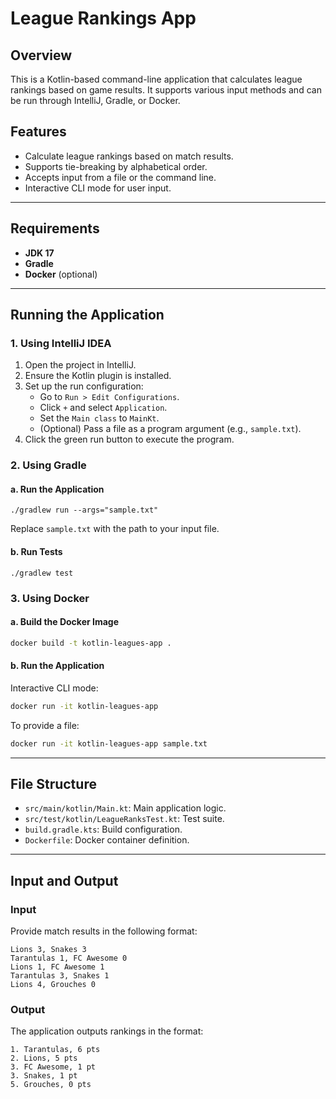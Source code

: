 # League Rankings App

## Overview
This is a Kotlin-based command-line application that calculates league rankings based on game results. It supports various input methods and can be run through IntelliJ, Gradle, or Docker.

## Features
- Calculate league rankings based on match results.
- Supports tie-breaking by alphabetical order.
- Accepts input from a file or the command line.
- Interactive CLI mode for user input.

---

## Requirements
- **JDK 17**
- **Gradle**
- **Docker** (optional)

---

## Running the Application

### 1. Using IntelliJ IDEA
1. Open the project in IntelliJ.
2. Ensure the Kotlin plugin is installed.
3. Set up the run configuration:
    - Go to `Run > Edit Configurations`.
    - Click `+` and select `Application`.
    - Set the `Main class` to `MainKt`.
    - (Optional) Pass a file as a program argument (e.g., `sample.txt`).
4. Click the green run button to execute the program.

### 2. Using Gradle

#### a. Run the Application
```
./gradlew run --args="sample.txt"
```
Replace `sample.txt` with the path to your input file.

#### b. Run Tests
```
./gradlew test
```

### 3. Using Docker

#### a. Build the Docker Image
```bash
docker build -t kotlin-leagues-app .
```

#### b. Run the Application
Interactive CLI mode:
```bash
docker run -it kotlin-leagues-app
```
To provide a file:
```bash
docker run -it kotlin-leagues-app sample.txt
```

---

## File Structure
- `src/main/kotlin/Main.kt`: Main application logic.
- `src/test/kotlin/LeagueRanksTest.kt`: Test suite.
- `build.gradle.kts`: Build configuration.
- `Dockerfile`: Docker container definition.

---

## Input and Output
### Input
Provide match results in the following format:
```
Lions 3, Snakes 3
Tarantulas 1, FC Awesome 0
Lions 1, FC Awesome 1
Tarantulas 3, Snakes 1
Lions 4, Grouches 0
```

### Output
The application outputs rankings in the format:
```
1. Tarantulas, 6 pts
2. Lions, 5 pts
3. FC Awesome, 1 pt
3. Snakes, 1 pt
5. Grouches, 0 pts
```